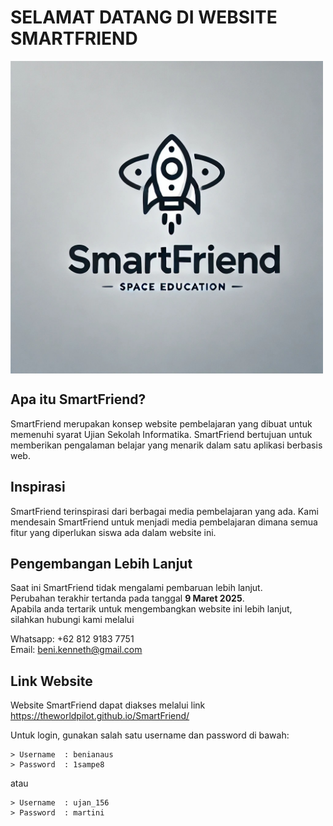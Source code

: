 # SELAMAT DATANG DI WEBSITE SMARTFRIEND

<img src="/gambar/LogoSmartFriend.jpeg" align="center" height="500" width="500">

## Apa itu SmartFriend?

SmartFriend merupakan konsep website pembelajaran yang dibuat untuk memenuhi syarat Ujian Sekolah Informatika.
SmartFriend bertujuan untuk memberikan pengalaman belajar yang menarik dalam satu aplikasi berbasis web.

## Inspirasi

SmartFriend terinspirasi dari berbagai media pembelajaran yang ada. Kami mendesain SmartFriend untuk menjadi media pembelajaran dimana semua fitur yang diperlukan siswa ada dalam website ini.

## Pengembangan Lebih Lanjut

Saat ini SmartFriend tidak mengalami pembaruan lebih lanjut.  
Perubahan terakhir tertanda pada tanggal **9 Maret 2025**.  
Apabila anda tertarik untuk mengembangkan website ini lebih lanjut, silahkan hubungi kami melalui

Whatsapp: +62 812 9183 7751  
Email: beni.kenneth@gmail.com

## Link Website

Website SmartFriend dapat diakses melalui link  
https://theworldpilot.github.io/SmartFriend/

Untuk login, gunakan salah satu username dan password di bawah:  

    > Username	: benianaus  
    > Password	: 1sampe8  

atau

    > Username	: ujan_156  
    > Password	: martini  
